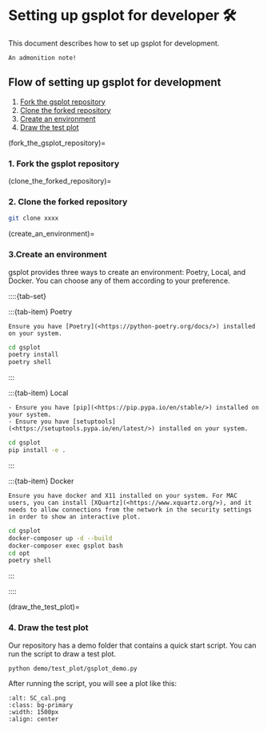 # Setting up gsplot for developer 🛠️

This document describes how to set up gsplot for development.

```{Warning}
An admonition note!
```

## Flow of setting up gsplot for development

1. [Fork the gsplot repository](fork_the_gsplot_repository)
2. [Clone the forked repository](clone_the_forked_repository)
3. [Create an environment](create_an_environment)
4. [Draw the test plot](draw_the_test_plot)

(fork_the_gsplot_repository)=

### 1. Fork the gsplot repository

(clone_the_forked_repository)=

### 2. Clone the forked repository

```bash
git clone xxxx
```

(create_an_environment)=

### 3.Create an environment

gsplot provides three ways to create an environment: Poetry, Local, and Docker. You can choose any of them according to your preference.

::::{tab-set}

:::{tab-item} Poetry

```{important}
Ensure you have [Poetry](<https://python-poetry.org/docs/>) installed on your system.
```

```bash
cd gsplot
poetry install
poetry shell
```

:::

:::{tab-item} Local

```{important}
- Ensure you have [pip](<https://pip.pypa.io/en/stable/>) installed on your system.
- Ensure you have [setuptools](<https://setuptools.pypa.io/en/latest/>) installed on your system.
```

```bash
cd gsplot
pip install -e .
```

:::

:::{tab-item} Docker

```{important}
Ensure you have docker and X11 installed on your system. For MAC users, you can install [XQuartz](<https://www.xquartz.org/>), and it needs to allow connections from the network in the security settings in order to show an interactive plot.
```

```bash
cd gsplot
docker-composer up -d --build
docker-composer exec gsplot bash
cd opt
poetry shell
```

:::

::::

(draw_the_test_plot)=

### 4. Draw the test plot

Our repository has a demo folder that contains a quick start script. You can run the script to draw a test plot.

```bash
python demo/test_plot/gsplot_demo.py
```

After running the script, you will see a plot like this:

```{image} ../../../demo/test_plot/SC_cal.png
:alt: SC_cal.png
:class: bg-primary
:width: 1500px
:align: center
```
